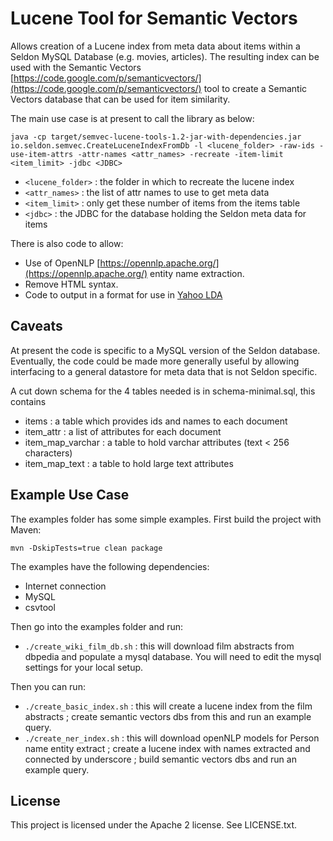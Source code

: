 Lucene Tool for Semantic Vectors
================================

Allows creation of a Lucene index from meta data about items within a Seldon MySQL Database (e.g. movies, articles).
The resulting index can be used with the Semantic Vectors [https://code.google.com/p/semanticvectors/](https://code.google.com/p/semanticvectors/) tool to create a Semantic Vectors database that can be used for item similarity.

The main use case is at present to call the library as below:

```
java -cp target/semvec-lucene-tools-1.2-jar-with-dependencies.jar io.seldon.semvec.CreateLuceneIndexFromDb -l <lucene_folder> -raw-ids -use-item-attrs -attr-names <attr_names> -recreate -item-limit <item_limit> -jdbc <JDBC>
```

 * ```<lucene_folder>``` : the folder in which to recreate the lucene index
 * ```<attr_names>``` : the list of attr names to use to get meta data
 * ```<item_limit>``` : only get these number of items from the items table
 * ```<jdbc>``` : the JDBC for the database holding the Seldon meta data for items

There is also code to allow:

 * Use of OpenNLP [https://opennlp.apache.org/](https://opennlp.apache.org/) entity name extraction.
 * Remove HTML syntax.
 * Code to output in a format for use in [Yahoo LDA](https://github.com/shravanmn/Yahoo_LDA)

## Caveats

At present the code is specific to a MySQL version of the Seldon database. Eventually, the code could be made more generally useful by allowing interfacing to a general datastore for meta data that is not Seldon specific.

A cut down schema for the 4 tables needed is in schema-minimal.sql, this contains

 * items : a table which provides ids and names to each document
 * item_attr : a list of attributes for each document
 * item_map_varchar : a table to hold varchar attributes (text < 256 characters)
 * item_map_text : a table to hold large text attributes

## Example Use Case

The examples folder has some simple examples. First build the project with Maven:

```
mvn -DskipTests=true clean package
```

The examples have the following dependencies:

 * Internet connection
 * MySQL
 * csvtool

Then go into the examples folder and run:

 * ```./create_wiki_film_db.sh``` : this will download film abstracts from dbpedia and populate a mysql database. You will need to edit the mysql settings for your local setup. 

Then you can run:

 * ```./create_basic_index.sh``` : this will create a lucene index from the film abstracts ; create semantic vectors dbs from this and run an example query.
 * ```./create_ner_index.sh``` : this will download openNLP models for Person name entity extract ; create a lucene index with names extracted and connected by underscore ; build semantic vectors dbs and run an example query.

## License

This project is licensed under the Apache 2 license. See LICENSE.txt. 




